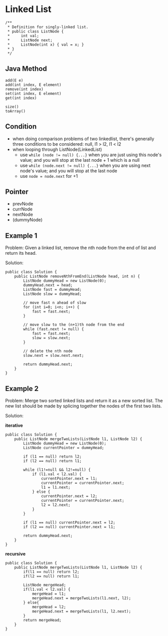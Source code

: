 # Linked List

```
/**
 * Definition for singly-linked list.
 * public class ListNode {
 *     int val;
 *     ListNode next;
 *     ListNode(int x) { val = x; }
 * }
 */
```

## Java Method

```
add(E e)
add(int index, E element)
remove(int index)
set(int index, E element)
get(int index)

size()
toArray()
```

## Condition
- when doing comparison problems of two linkedlist, there's generally three conditions to be considered: null, l1 > l2, l1 < l2
- when looping through ListNode(LinkedList)
  - use `while (node != null) {...}` when you are just using this node's value; and you will stop at the last node + 1 which is a null
  - use `while (node.next != null) {...}` when you are using next node's value; and you will stop at the last node
  - use `node = node.next` for +1

## Pointer
- prevNode
- currNode
- nextNode
- (dummyNode)

## Example 1

Problem:
Given a linked list, remove the nth node from the end of list and return its head.

Solution:

```
public class Solution {
    public ListNode removeNthFromEnd(ListNode head, int n) {
        ListNode dummyHead = new ListNode(0);
		dummyHead.next = head;
		ListNode fast = dummyHead;
		ListNode slow = dummyHead;
		
		// move fast n ahead of slow
		for (int i=0; i<n; i++) {
			fast = fast.next;
		}
		
		// move slow to the (n+1)th node from the end
		while (fast.next != null) {
			fast = fast.next;
			slow = slow.next;
		}
		
		// delete the nth node
		slow.next = slow.next.next;
		
		return dummyHead.next;
    }
}
```

## Example 2

Problem: 
Merge two sorted linked lists and return it as a new sorted list. The new list should be made by splicing together the nodes of the first two lists.

Solution: 

**iterative**

```
public class Solution {
    public ListNode mergeTwoLists(ListNode l1, ListNode l2) {
        ListNode dummyHead = new ListNode(0);
		ListNode currentPointer = dummyHead;
		
		if (l1 == null) return l2;
		if (l2 == null) return l1;
		
		while (l1!=null && l2!=null) {
			if (l1.val < l2.val) {
				currentPointer.next = l1;
				currentPointer = currentPointer.next;
				l1 = l1.next;
			} else {
				currentPointer.next = l2;
				currentPointer = currentPointer.next;
				l2 = l2.next;
			}
		}
		
		if (l1 == null) currentPointer.next = l2;
		if (l2 == null) currentPointer.next = l1;
		
		return dummyHead.next;
    }
}
```

**recursive**

```
public class Solution {
    public ListNode mergeTwoLists(ListNode l1, ListNode l2) {
        if(l1 == null) return l2;
        if(l2 == null) return l1;

        ListNode mergeHead;
        if(l1.val < l2.val) {
            mergeHead = l1;
            mergeHead.next = mergeTwoLists(l1.next, l2);
        } else{
            mergeHead = l2;
            mergeHead.next = mergeTwoLists(l1, l2.next);
        }
        return mergeHead;
    }
}
```
